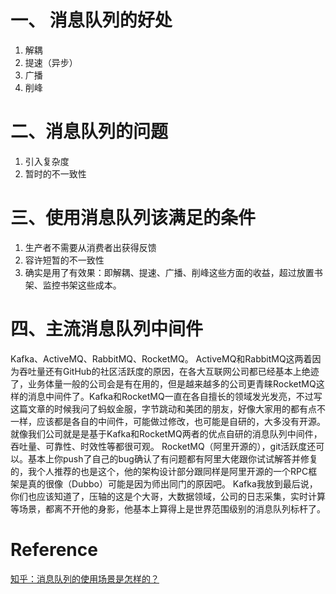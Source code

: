 # 一、 消息队列的好处
1. 解耦
2. 提速（异步）
3. 广播
4. 削峰

# 二、消息队列的问题
1. 引入复杂度
2. 暂时的不一致性



# 三、使用消息队列该满足的条件
1. 生产者不需要从消费者出获得反馈
2. 容许短暂的不一致性
3. 确实是用了有效果：即解耦、提速、广播、削峰这些方面的收益，超过放置书架、监控书架这些成本。

# 四、主流消息队列中间件
Kafka、ActiveMQ、RabbitMQ、RocketMQ。
ActiveMQ和RabbitMQ这两着因为吞吐量还有GitHub的社区活跃度的原因，在各大互联网公司都已经基本上绝迹了，业务体量一般的公司会是有在用的，但是越来越多的公司更青睐RocketMQ这样的消息中间件了。Kafka和RocketMQ一直在各自擅长的领域发光发亮，不过写这篇文章的时候我问了蚂蚁金服，字节跳动和美团的朋友，好像大家用的都有点不一样，应该都是各自的中间件，可能做过修改，也可能是自研的，大多没有开源。就像我们公司就是是基于Kafka和RocketMQ两者的优点自研的消息队列中间件，吞吐量、可靠性、时效性等都很可观。
RocketMQ（阿里开源的），git活跃度还可以。基本上你push了自己的bug确认了有问题都有阿里大佬跟你试试解答并修复的，我个人推荐的也是这个，他的架构设计部分跟同样是阿里开源的一个RPC框架是真的很像（Dubbo）可能是因为师出同门的原因吧。
Kafka我放到最后说，你们也应该知道了，压轴的这是个大哥，大数据领域，公司的日志采集，实时计算等场景，都离不开他的身影，他基本上算得上是世界范围级别的消息队列标杆了。


# Reference
[知乎：消息队列的使用场景是怎样的？](https://www.zhihu.com/question/34243607)
